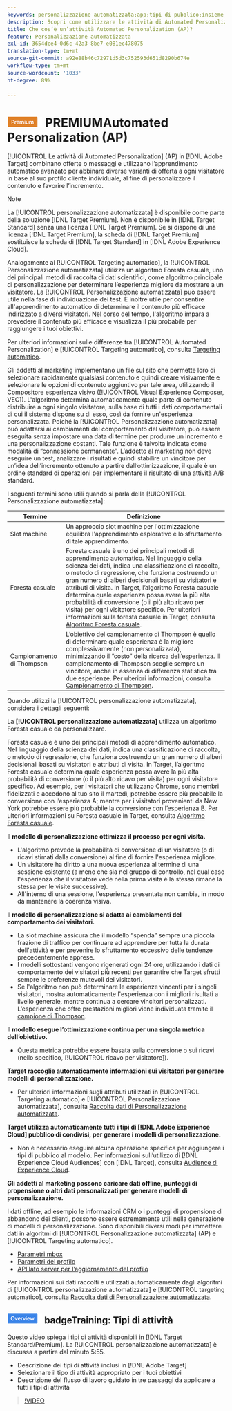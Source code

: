 ```yaml
---
keywords: personalizzazione automatizzata;app;tipi di pubblico;insieme;foresta casuale;slot machine;campionamento;campionamento thompson;ml;apprendimento automatico
description: Scopri come utilizzare le attività di Automated Personalization (AP) in Adobe [!DNL Target] che utilizzano l’apprendimento automatico avanzato per abbinare diverse varianti di offerta a ogni visitatore.
title: Che cos’è un’attività Automated Personalization (AP)?
feature: Personalizzazione automatizzata
exl-id: 3654dce4-0d6c-42a3-8be7-e081ec478075
translation-type: tm+mt
source-git-commit: a92e88b46c72971d5d3c752593d651d8290b674e
workflow-type: tm+mt
source-wordcount: '1033'
ht-degree: 89%

---
```


# ![](/help/assets/premium.png) PREMIUMAutomated Personalization (AP)

[!UICONTROL Le attività di Automated Personalization]  (AP) in  [!DNL Adobe Target] combinano offerte o messaggi e utilizzano l’apprendimento automatico avanzato per abbinare diverse varianti di offerta a ogni visitatore in base al suo profilo cliente individuale, al fine di personalizzare il contenuto e favorire l’incremento.

>[!NOTE]
>
>La [!UICONTROL personalizzazione automatizzata] è disponibile come parte della soluzione [!DNL Target Premium]. Non è disponibile in [!DNL Target Standard] senza una licenza [!DNL Target Premium]. Se si dispone di una licenza [!DNL Target Premium], la scheda di [!DNL Target Premium] sostituisce la scheda di [!DNL Target Standard] in [!DNL Adobe Experience Cloud].

Analogamente al [!UICONTROL Targeting automatico], la [!UICONTROL Personalizzazione automatizzata] utilizza un algoritmo Foresta casuale, uno dei principali metodi di raccolta di dati scientifici, come algoritmo principale di personalizzazione per determinare l’esperienza migliore da mostrare a un visitatore. La [!UICONTROL Personalizzazione automatizzata] può essere utile nella fase di individuazione dei test. È inoltre utile per consentire all&#39;apprendimento automatico di determinare il contenuto più efficace indirizzato a diversi visitatori. Nel corso del tempo, l&#39;algoritmo impara a prevedere il contenuto più efficace e visualizza il più probabile per raggiungere i tuoi obiettivi.

Per ulteriori informazioni sulle differenze tra [!UICONTROL Automated Personalization] e [!UICONTROL Targeting automatico], consulta [Targeting automatico](/help/c-activities/auto-target/auto-target-to-optimize.md).

Gli addetti al marketing implementano un file sul sito che permette loro di selezionare rapidamente qualsiasi contenuto e quindi creare visivamente e selezionare le opzioni di contenuto aggiuntivo per tale area, utilizzando il Compositore esperienza visivo ([!UICONTROL Visual Experience Composer, VEC]). L&#39;algoritmo determina automaticamente quale parte di contenuto distribuire a ogni singolo visitatore, sulla base di tutti i dati comportamentali di cui il sistema dispone su di esso, così da fornire un&#39;esperienza personalizzata. Poiché la [!UICONTROL Personalizzazione automatizzata] può adattarsi ai cambiamenti del comportamento del visitatore, può essere eseguita senza impostare una data di termine per produrre un incremento e una personalizzazione costanti. Tale funzione è talvolta indicata come modalità di “connessione permanente”. L’addetto al marketing non deve eseguire un test, analizzare i risultati e quindi stabilire un vincitore per un’idea dell’incremento ottenuto a partire dall’ottimizzazione, il quale è un ordine standard di operazioni per implementare il risultato di una attività A/B standard.

I seguenti termini sono utili quando si parla della [!UICONTROL Personalizzazione automatizzata]:

| Termine | Definizione |
|---|---|
| Slot machine | Un approccio slot machine per l&#39;ottimizzazione equilibra l&#39;apprendimento esplorativo e lo sfruttamento di tale apprendimento. |
| Foresta casuale | Foresta casuale è uno dei principali metodi di apprendimento automatico. Nel linguaggio della scienza dei dati, indica una classificazione di raccolta, o metodo di regressione, che funziona costruendo un gran numero di alberi decisionali basati su visitatori e attributi di visita. In Target, l’algoritmo Foresta casuale determina quale esperienza possa avere la più alta probabilità di conversione (o il più alto ricavo per visita) per ogni visitatore specifico. Per ulteriori informazioni sulla foresta casuale in Target, consulta [Algoritmo Foresta casuale](/help/c-activities/t-automated-personalization/algo-random-forest.md). |
| Campionamento di Thompson | L’obiettivo del campionamento di Thompson è quello di determinare quale esperienza è la migliore complessivamente (non personalizzata), minimizzando il “costo” della ricerca dell’esperienza. Il campionamento di Thompson sceglie sempre un vincitore, anche in assenza di differenza statistica tra due esperienze. Per ulteriori informazioni, consulta [Campionamento di Thompson](https://en.wikipedia.org/wiki/Thompson_sampling). |

Quando utilizzi la [!UICONTROL personalizzazione automatizzata], considera i dettagli seguenti:

La **[!UICONTROL personalizzazione automatizzata]** utilizza un algoritmo Foresta casuale da personalizzare.

Foresta casuale è uno dei principali metodi di apprendimento automatico. Nel linguaggio della scienza dei dati, indica una classificazione di raccolta, o metodo di regressione, che funziona costruendo un gran numero di alberi decisionali basati su visitatori e attributi di visita. In Target, l’algoritmo Foresta casuale determina quale esperienza possa avere la più alta probabilità di conversione (o il più alto ricavo per visita) per ogni visitatore specifico. Ad esempio, per i visitatori che utilizzano Chrome, sono membri fidelizzati e accedono al tuo sito il martedì, potrebbe essere più probabile la conversione con l’esperienza A; mentre per i visitatori provenienti da New York potrebbe essere più probabile la conversione con l’esperienza B. Per ulteriori informazioni su Foresta casuale in Target, consulta [Algoritmo Foresta casuale](/help/c-activities/t-automated-personalization/algo-random-forest.md).

**Il modello di personalizzazione ottimizza il processo per ogni visita.**

* L&#39;algoritmo prevede la probabilità di conversione di un visitatore (o di ricavi stimati dalla conversione) al fine di fornire l&#39;esperienza migliore.
* Un visitatore ha diritto a una nuova esperienza al termine di una sessione esistente (a meno che sia nel gruppo di controllo, nel qual caso l&#39;esperienza che il visitatore vede nella prima visita è la stessa rimane la stessa per le visite successive).
* All&#39;interno di una sessione, l&#39;esperienza presentata non cambia, in modo da mantenere la coerenza visiva.

**Il modello di personalizzazione si adatta ai cambiamenti del comportamento dei visitatori.**

* La slot machine assicura che il modello “spenda” sempre una piccola frazione di traffico per continuare ad apprendere per tutta la durata dell&#39;attività e per prevenire lo sfruttamento eccessivo delle tendenze precedentemente apprese.
* I modelli sottostanti vengono rigenerati ogni 24 ore, utilizzando i dati di comportamento dei visitatori più recenti per garantire che Target sfrutti sempre le preferenze mutevoli dei visitatori.
* Se l&#39;algoritmo non può determinare le esperienze vincenti per i singoli visitatori, mostra automaticamente l&#39;esperienza con i migliori risultati a livello generale, mentre continua a cercare vincitori personalizzati. L’esperienza che offre prestazioni migliori viene individuata tramite il [campione di Thompson](https://en.wikipedia.org/wiki/Thompson_sampling).

**Il modello esegue l’ottimizzazione continua per una singola metrica dell’obiettivo.**

* Questa metrica potrebbe essere basata sulla conversione o sui ricavi (nello specifico, [!UICONTROL ricavo per visitatore]).

**Target raccoglie automaticamente informazioni sui visitatori per generare modelli di personalizzazione.**

* Per ulteriori informazioni sugli attributi utilizzati in [!UICONTROL Targeting automatico] e [!UICONTROL Personalizzazione automatizzata], consulta [Raccolta dati di Personalizzazione automatizzata](/help/c-activities/t-automated-personalization/ap-data.md).

**Target utilizza automaticamente tutti i tipi di [!DNL Adobe Experience Cloud] pubblico di condivisi, per generare i modelli di personalizzazione.**

* Non è necessario eseguire alcuna operazione specifica per aggiungere i tipi di pubblico al modello. Per informazioni sull’utilizzo di [!DNL Experience Cloud Audiences] con [!DNL Target], consulta [Audience di Experience Cloud](/help/c-integrating-target-with-mac/mmp.md).

**Gli addetti al marketing possono caricare dati offline, punteggi di propensione o altri dati personalizzati per generare modelli di personalizzazione.**

I dati offline, ad esempio le informazioni CRM o i punteggi di propensione di abbandono dei clienti, possono essere estremamente utili nella generazione di modelli di personalizzazione. Sono disponibili diversi modi per immettere dati in algoritmi di [!UICONTROL Personalizzazione automatizzata] (AP) e [!UICONTROL Targeting automatico].

* [Parametri mbox](/help/c-implementing-target/c-considerations-before-you-implement-target/c-methods-to-get-data-into-target/methods-to-get-data-into-target.md#concept_0069C0EFB56C4700BB33F2F35C2B9B17)
* [Parametri del profilo](/help/c-implementing-target/c-considerations-before-you-implement-target/c-methods-to-get-data-into-target/methods-to-get-data-into-target.md#concept_0069C0EFB56C4700BB33F2F35C2B9B17)
* [API lato server per lʼaggiornamento del profilo](/help/c-implementing-target/c-considerations-before-you-implement-target/c-methods-to-get-data-into-target/methods-to-get-data-into-target.md#concept_0069C0EFB56C4700BB33F2F35C2B9B17)

Per informazioni sui dati raccolti e utilizzati automaticamente dagli algoritmi di [!UICONTROL personalizzazione automatizzata] e [!UICONTROL targeting automatico], consulta [Raccolta dati di Personalizzazione automatizzata](/help/c-activities/t-automated-personalization/ap-data.md).

## ![Video introduttivo ](/help/assets/overview.png) badgeTraining: Tipi di attività

Questo video spiega i tipi di attività disponibili in [!DNL Target Standard/Premium]. La [!UICONTROL personalizzazione automatizzata] è discussa a partire dal minuto 5:55.

* Descrizione dei tipi di attività inclusi in [!DNL Adobe Target]
* Selezionare il tipo di attività appropriato per i tuoi obiettivi
* Descrizione del flusso di lavoro guidato in tre passaggi da applicare a tutti i tipi di attività

>[!VIDEO](https://video.tv.adobe.com/v/17386)
